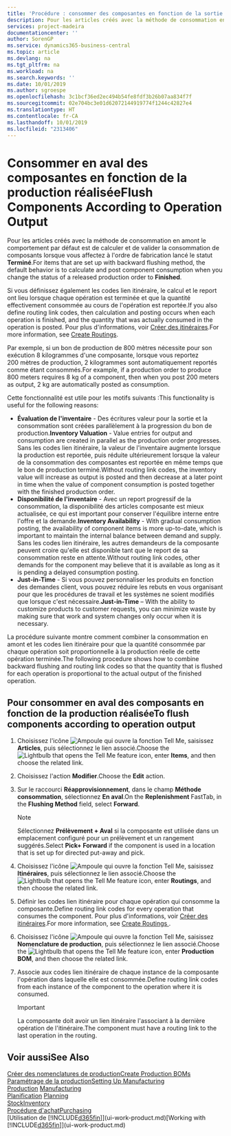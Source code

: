 ```yaml
---
title: 'Procédure : consommer des composantes en fonction de la sortie réalisée | Microsoft Docs'
description: Pour les articles créés avec la méthode de consommation en amont le comportement par défaut est de calculer et de valider la consommation de composants lorsque vous affectez à l'ordre de fabrication lancé le statut **Terminé**. Pour plus d'informations, voir Méthode consommation.
services: project-madeira
documentationcenter: ''
author: SorenGP
ms.service: dynamics365-business-central
ms.topic: article
ms.devlang: na
ms.tgt_pltfrm: na
ms.workload: na
ms.search.keywords: ''
ms.date: 10/01/2019
ms.author: sgroespe
ms.openlocfilehash: 3c1bcf36ed2ec494b54fe8fdf3b26b07aa834f7f
ms.sourcegitcommit: 02e704bc3e01d62072144919774f1244c42827e4
ms.translationtype: HT
ms.contentlocale: fr-CA
ms.lasthandoff: 10/01/2019
ms.locfileid: "2313406"
---
```

# <a name="flush-components-according-to-operation-output"></a><span data-ttu-id="df2ff-104">Consommer en aval des composantes en fonction de la production réalisée</span><span class="sxs-lookup"><span data-stu-id="df2ff-104">Flush Components According to Operation Output</span></span>
<span data-ttu-id="df2ff-105">Pour les articles créés avec la méthode de consommation en amont le comportement par défaut est de calculer et de valider la consommation de composants lorsque vous affectez à l'ordre de fabrication lancé le statut **Terminé**.</span><span class="sxs-lookup"><span data-stu-id="df2ff-105">For items that are set up with backward flushing method, the default behavior is to calculate and post component consumption when you change the status of a released production order to **Finished**.</span></span>  

<span data-ttu-id="df2ff-106">Si vous définissez également les codes lien itinéraire, le calcul et le report ont lieu lorsque chaque opération est terminée et que la quantité effectivement consommée au cours de l'opération est reportée.</span><span class="sxs-lookup"><span data-stu-id="df2ff-106">If you also define routing link codes, then calculation and posting occurs when each operation is finished, and the quantity that was actually consumed in the operation is posted.</span></span> <span data-ttu-id="df2ff-107">Pour plus d'informations, voir [Créer des itinéraires](production-how-to-create-routings.md).</span><span class="sxs-lookup"><span data-stu-id="df2ff-107">For more information, see [Create Routings](production-how-to-create-routings.md).</span></span>  

<span data-ttu-id="df2ff-108">Par exemple, si un bon de production de 800 mètres nécessite pour son exécution 8 kilogrammes d'une composante, lorsque vous reportez 200 mètres de production, 2 kilogrammes sont automatiquement reportés comme étant consommés.</span><span class="sxs-lookup"><span data-stu-id="df2ff-108">For example, if a production order to produce 800 meters requires 8 kg of a component, then when you post 200 meters as output, 2 kg are automatically posted as consumption.</span></span>  

<span data-ttu-id="df2ff-109">Cette fonctionnalité est utile pour les motifs suivants :</span><span class="sxs-lookup"><span data-stu-id="df2ff-109">This functionality is useful for the following reasons:</span></span>  

-   <span data-ttu-id="df2ff-110">**Évaluation de l'inventaire** - Des écritures valeur pour la sortie et la consommation sont créées parallèlement à la progression du bon de production.</span><span class="sxs-lookup"><span data-stu-id="df2ff-110">**Inventory Valuation** - Value entries for output and consumption are created in parallel as the production order progresses.</span></span> <span data-ttu-id="df2ff-111">Sans les codes lien itinéraire, la valeur de l'inventaire augmente lorsque la production est reportée, puis réduite ultérieurement lorsque la valeur de la consommation des composantes est reportée en même temps que le bon de production terminé.</span><span class="sxs-lookup"><span data-stu-id="df2ff-111">Without routing link codes, the inventory value will increase as output is posted and then decrease at a later point in time when the value of component consumption is posted together with the finished production order.</span></span>  
-   <span data-ttu-id="df2ff-112">**Disponibilité de l'inventaire** - Avec un report progressif de la consommation, la disponibilité des articles composante est mieux actualisée, ce qui est important pour conserver l'équilibre interne entre l'offre et la demande.</span><span class="sxs-lookup"><span data-stu-id="df2ff-112">**Inventory Availability** - With gradual consumption posting, the availability of component items is more up-to-date, which is important to maintain the internal balance between demand and supply.</span></span> <span data-ttu-id="df2ff-113">Sans les codes lien itinéraire, les autres demandeurs de la composante peuvent croire qu'elle est disponible tant que le report de sa consommation reste en attente.</span><span class="sxs-lookup"><span data-stu-id="df2ff-113">Without routing link codes, other demands for the component may believe that it is available as long as it is pending a delayed consumption posting.</span></span>  
-   <span data-ttu-id="df2ff-114">**Just-in-Time** - Si vous pouvez personnaliser les produits en fonction des demandes client, vous pouvez réduire les rebuts en vous organisant pour que les procédures de travail et les systèmes ne soient modifiés que lorsque c'est nécessaire.</span><span class="sxs-lookup"><span data-stu-id="df2ff-114">**Just-in-Time** – With the ability to customize products to customer requests, you can minimize waste by making sure that work and system changes only occur when it is necessary.</span></span>  

<span data-ttu-id="df2ff-115">La procédure suivante montre comment combiner la consommation en amont et les codes lien itinéraire pour que la quantité consommée par chaque opération soit proportionnelle à la production réelle de cette opération terminée.</span><span class="sxs-lookup"><span data-stu-id="df2ff-115">The following procedure shows how to combine backward flushing and routing link codes so that the quantity that is flushed for each operation is proportional to the actual output of the finished operation.</span></span>  

## <a name="to-flush-components-according-to-operation-output"></a><span data-ttu-id="df2ff-116">Pour consommer en aval des composants en fonction de la production réalisée</span><span class="sxs-lookup"><span data-stu-id="df2ff-116">To flush components according to operation output</span></span>  
1.  <span data-ttu-id="df2ff-117">Choisissez l'icône ![Ampoule qui ouvre la fonction Tell Me](media/ui-search/search_small.png "Dites-moi ce que vous voulez faire"), saisissez **Articles**, puis sélectionnez le lien associé.</span><span class="sxs-lookup"><span data-stu-id="df2ff-117">Choose the ![Lightbulb that opens the Tell Me feature](media/ui-search/search_small.png "Tell me what you want to do") icon, enter **Items**, and then choose the related link.</span></span>  
2.  <span data-ttu-id="df2ff-118">Choisissez l'action **Modifier**.</span><span class="sxs-lookup"><span data-stu-id="df2ff-118">Choose the **Edit** action.</span></span>  
3.  <span data-ttu-id="df2ff-119">Sur le raccourci **Réapprovisionnement**, dans le champ **Méthode consommation**, sélectionnez **En aval**.</span><span class="sxs-lookup"><span data-stu-id="df2ff-119">On the **Replenishment** FastTab, in the **Flushing Method** field, select **Forward**.</span></span>  

    > [!NOTE]  
    >  <span data-ttu-id="df2ff-120">Sélectionnez **Prélèvement + Aval** si la composante est utilisée dans un emplacement configuré pour un prélèvement et un rangement suggérés.</span><span class="sxs-lookup"><span data-stu-id="df2ff-120">Select **Pick+ Forward** if the component is used in a location that is set up for directed put-away and pick.</span></span>  

4.  <span data-ttu-id="df2ff-121">Choisissez l'icône ![Ampoule qui ouvre la fonction Tell Me](media/ui-search/search_small.png "Dites-moi ce que vous voulez faire"), saisissez **Itinéraires**, puis sélectionnez le lien associé.</span><span class="sxs-lookup"><span data-stu-id="df2ff-121">Choose the ![Lightbulb that opens the Tell Me feature](media/ui-search/search_small.png "Tell me what you want to do") icon, enter **Routings**, and then choose the related link.</span></span>  
5.  <span data-ttu-id="df2ff-122">Définir les codes lien itinéraire pour chaque opération qui consomme la composante.</span><span class="sxs-lookup"><span data-stu-id="df2ff-122">Define routing link codes for every operation that consumes the component.</span></span> <span data-ttu-id="df2ff-123">Pour plus d'informations, voir [Créer des itinéraires](production-how-to-create-routings.md).</span><span class="sxs-lookup"><span data-stu-id="df2ff-123">For more information, see [Create Routings ](production-how-to-create-routings.md).</span></span>  
6.  <span data-ttu-id="df2ff-124">Choisissez l'icône ![Ampoule qui ouvre la fonction Tell Me](media/ui-search/search_small.png "Dites-moi ce que vous voulez faire"), saisissez **Nomenclature de production**, puis sélectionnez le lien associé.</span><span class="sxs-lookup"><span data-stu-id="df2ff-124">Choose the ![Lightbulb that opens the Tell Me feature](media/ui-search/search_small.png "Tell me what you want to do") icon, enter **Production BOM**, and then choose the related link.</span></span>  
7.  <span data-ttu-id="df2ff-125">Associe aux codes lien itinéraire de chaque instance de la composante l'opération dans laquelle elle est consommée.</span><span class="sxs-lookup"><span data-stu-id="df2ff-125">Define routing link codes from each instance of the component to the operation where it is consumed.</span></span>

    > [!IMPORTANT]  
    >  <span data-ttu-id="df2ff-126">La composante doit avoir un lien itinéraire l'associant à la dernière opération de l'itinéraire.</span><span class="sxs-lookup"><span data-stu-id="df2ff-126">The component must have a routing link to the last operation in the routing.</span></span>  

## <a name="see-also"></a><span data-ttu-id="df2ff-127">Voir aussi</span><span class="sxs-lookup"><span data-stu-id="df2ff-127">See Also</span></span>  
[<span data-ttu-id="df2ff-128">Créer des nomenclatures de production</span><span class="sxs-lookup"><span data-stu-id="df2ff-128">Create Production BOMs</span></span>](production-how-to-create-production-boms.md)  
[<span data-ttu-id="df2ff-129">Paramétrage de la production</span><span class="sxs-lookup"><span data-stu-id="df2ff-129">Setting Up Manufacturing</span></span>](production-configure-production-processes.md)  
<span data-ttu-id="df2ff-130">[Production](production-manage-manufacturing.md)  </span><span class="sxs-lookup"><span data-stu-id="df2ff-130">[Manufacturing](production-manage-manufacturing.md)  </span></span>  
<span data-ttu-id="df2ff-131">[Planification](production-planning.md) </span><span class="sxs-lookup"><span data-stu-id="df2ff-131">[Planning](production-planning.md) </span></span>  
[<span data-ttu-id="df2ff-132">Stock</span><span class="sxs-lookup"><span data-stu-id="df2ff-132">Inventory</span></span>](inventory-manage-inventory.md)  
[<span data-ttu-id="df2ff-133">Procédure d'achat</span><span class="sxs-lookup"><span data-stu-id="df2ff-133">Purchasing</span></span>](purchasing-manage-purchasing.md)  
<span data-ttu-id="df2ff-134">[Utilisation de [!INCLUDE[d365fin](includes/d365fin_md.md)]](ui-work-product.md)</span><span class="sxs-lookup"><span data-stu-id="df2ff-134">[Working with [!INCLUDE[d365fin](includes/d365fin_md.md)]](ui-work-product.md)</span></span>
